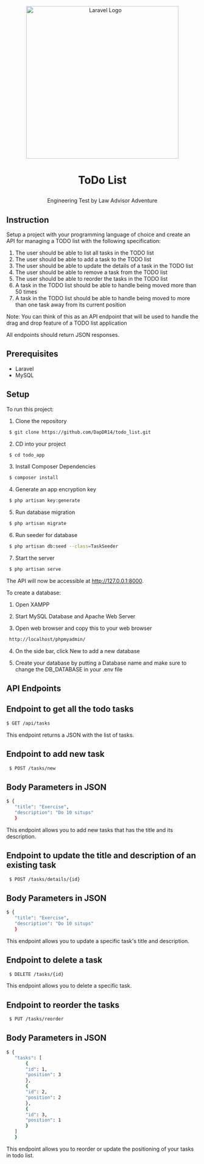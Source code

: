 <p align="center">
    <a href="https://laravel.com" target="_blank">
        <img src="https://raw.githubusercontent.com/laravel/art/master/logo-lockup/5%20SVG/2%20CMYK/1%20Full%20Color/laravel-logolockup-cmyk-red.svg" width="400" alt="Laravel Logo">
    </a>
</p>

# <p align="center">ToDo List</p>
<p align="center">
    Engineering Test by Law Advisor Adventure
</p>

## Instruction
Setup a project with your programming language of choice and create an API for managing a TODO list with the following specification:

1. The user should be able to list all tasks in the TODO list
2. The user should be able to add a task to the TODO list
3. The user should be able to update the details of a task in the TODO list
4. The user should be able to remove a task from the TODO list
5. The user should be able to reorder the tasks in the TODO list
6. A task in the TODO list should be able to handle being moved more than 50 times
7. A task in the TODO list should be able to handle being moved to more than one task away from its current position

Note: You can think of this as an API endpoint that will be used to handle the drag and drop feature of a TODO list application

All endpoints should return JSON responses.

## Prerequisites
- Laravel
- MySQL

## Setup
To run this project:

1. Clone the repository
```bash
 $ git clone https://github.com/DapDR14/todo_list.git
 ```

2. CD into your project
```bash
 $ cd todo_app
 ```

3. Install Composer Dependencies
```bash
 $ composer install
 ```

4. Generate an app encryption key
```bash
 $ php artisan key:generate
 ```

5. Run database migration
```bash
 $ php artisan migrate
 ```

6. Run seeder for database
```bash
 $ php artisan db:seed --class=TaskSeeder
 ```

7. Start the server
```bash
 $ php artisan serve
```

The API will now be accessible at http://127.0.0.1:8000.


To create a database:

1. Open XAMPP

2. Start MySQL Database and Apache Web Server

3. Open web browser and copy this to your web browser
```bash
 http://localhost/phpmyadmin/
```

4. On the side bar, click New to add a new database

5. Create your database by putting a Database name and make sure to change the DB_DATABASE in your .env file


## API Endpoints

## Endpoint to get all the todo tasks
 ```bash
 $ GET /api/tasks
 ```

 This endpoint returns a JSON with the list of tasks.

## Endpoint to add new task
```bash
 $ POST /tasks/new
 ```

## Body Parameters in JSON
 ```bash
 $ {
    "title": "Exercise",
    "description": "Do 10 situps"
    }
 ```

 This endpoint allows you to add new tasks that has the title and its description.

## Endpoint to update the title and description of an existing task
```bash
 $ POST /tasks/details/{id}
 ```

## Body Parameters in JSON
 ```bash
 $ {
    "title": "Exercise",
    "description": "Do 10 situps"
    }
 ```

 This endpoint allows you to update a specific task's title and description.

## Endpoint to delete a task
```bash
 $ DELETE /tasks/{id}
 ```

This endpoint allows you to delete a specific task.

## Endpoint to reorder the tasks
```bash
 $ PUT /tasks/reorder
 ```

## Body Parameters in JSON
 ```bash
 $ {
    "tasks": [
        {
        "id": 1,
        "position": 3
        },
        {
        "id": 2,
        "position": 2
        },
        {
        "id": 3,
        "position": 1
        }
    ]
    }
 ```

 This endpoint allows you to reorder or update the positioning of your tasks in todo list.
